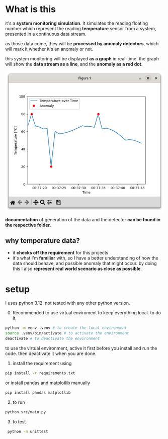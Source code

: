 # What is this

it's a **system monitoring simulation**. It simulates the reading floating number which represent the reading **temperature** sensor from a system, presented in a continuous data stream.

as those data come, they will be **processed by anomaly detectors**, which will mark it whether it's an anomaly or not.

this system monitoring will be displayed **as a graph** in real-time. the graph will show the **data stream as a line**, and the **anomaly as a red dot**.

![alt text](image.png)

**documentation** of generation of the data and the detector **can be found in the respective folder**.
## why temperature data?
- it **checks off the requirement** for this projects
- it's what I'm **familiar** with, so I have a better understanding of how the data should behave, and possible anomaly that might occur. by doing this I also **represent real world scenario as close as possible**.
# setup

I uses python 3.12. not tested with any other python version.

0. Recommended to use virtual enviroment to keep everything local. to do it,

```bash
python -m venv .venv # to create the local environment
source .venv/bin/activate # to activate the environment
deactivate # to deactivate the environment
```

to use the virtual environment, active it first before you install and run the code. then deactivate it when you are done.

1. install the requirement using

```bash
pip install -r requirements.txt 
```
or install pandas and matplotlib manually

```bash
pip install pandas matplotlib
```

2. to run

```bash
python src/main.py
```

3. to test

```bash
 python -m unittest
```

